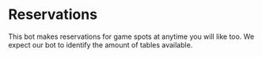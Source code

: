 # Reservations
This bot makes reservations for game spots at anytime you will like too. 
We expect our bot to identify the amount of tables available.
